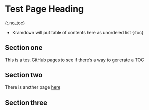 # Test Page Heading
{:.no_toc}

* Kramdown will put table of contents here as unordered list
{:toc}

## Section one

This is a test GitHub pages to see if there's a way to generate a TOC

## Section two

There is another page [here](/HELP.md)

## Section three

